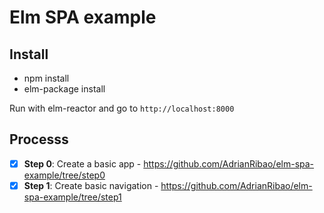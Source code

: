 # Elm SPA example

## Install

- npm install
- elm-package install

Run with elm-reactor and go to `http://localhost:8000`

## Processs

- [X] **Step 0**: Create a basic app - https://github.com/AdrianRibao/elm-spa-example/tree/step0
- [X] **Step 1**: Create basic navigation - https://github.com/AdrianRibao/elm-spa-example/tree/step1
